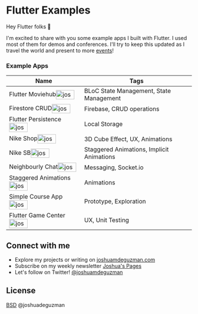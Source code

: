 # Flutter Examples

Hey Flutter folks 👋

I'm excited to share with you some example apps I built with Flutter. I used most of them for demos and conferences. I'll try to keep this updated as I travel the world and present to more [events](https://joshuamdeguzman.com/events/)!


### Example Apps

<!-- TODO(joshua): Add a link parser to check when was the last commit for each repo-->

|Name|Tags|
|---|---|
|Flutter Moviehub<a href="#" target="blank"><img align="center" src="https://raw.githubusercontent.com/gauravghongde/social-icons/master/SVG/Color/Github.svg" alt="joshuadeguzman" height="25" width="50" /></a>|BLoC State Management, State Management|
|Firestore CRUD<a href="#" target="blank"><img align="center" src="https://raw.githubusercontent.com/gauravghongde/social-icons/master/SVG/Color/Github.svg" alt="joshuadeguzman" height="25" width="50" /></a>|Firebase, CRUD operations|
|Flutter Persistence<a href="#" target="blank"><img align="center" src="https://raw.githubusercontent.com/gauravghongde/social-icons/master/SVG/Color/Github.svg" alt="joshuadeguzman" height="25" width="50" /></a>|Local Storage|
|Nike Shop<a href="#" target="blank"><img align="center" src="https://raw.githubusercontent.com/gauravghongde/social-icons/master/SVG/Color/Github.svg" alt="joshuadeguzman" height="25" width="50" /></a>|3D Cube Effect, UX, Animations|
|Nike SB<a href="#" target="blank"><img align="center" src="https://raw.githubusercontent.com/gauravghongde/social-icons/master/SVG/Color/Github.svg" alt="joshuadeguzman" height="25" width="50" /></a>|Staggered Animations, Implicit Animations|
|Neighbourly Chat<a href="#" target="blank"><img align="center" src="https://raw.githubusercontent.com/gauravghongde/social-icons/master/SVG/Color/Github.svg" alt="joshuadeguzman" height="25" width="50" /></a>|Messaging, Socket.io|
|Staggered Animations<a href="#" target="blank"><img align="center" src="https://raw.githubusercontent.com/gauravghongde/social-icons/master/SVG/Color/Github.svg" alt="joshuadeguzman" height="25" width="50" /></a>|Animations|
|Simple Course App<a href="#" target="blank"><img align="center" src="https://raw.githubusercontent.com/gauravghongde/social-icons/master/SVG/Color/Github.svg" alt="joshuadeguzman" height="25" width="50" /></a>|Prototype, Exploration|
|Flutter Game Center<a href="#" target="blank"><img align="center" src="https://raw.githubusercontent.com/gauravghongde/social-icons/master/SVG/Color/Github.svg" alt="joshuadeguzman" height="25" width="50" /></a>|UX, Unit Testing|


## Connect with me

- Explore my projects or writing on [joshuamdeguzman.com](https://joshuamdeguzman.com/)
- Subscribe on my weekly newsletter [Joshua's Pages](https://joshuamdeguzman.substack.com/)
- Let's follow on Twitter! [@joshuamdeguzman](https://twitter.com/joshuamdeguzman)

## License

[BSD](LICENSE.md) @joshuadeguzman

